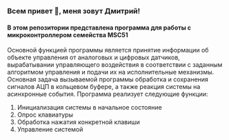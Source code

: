 ### Всем привет 👋, меня зовут Дмитрий!

#### В этом репозитории представлена программа для работы с микроконтроллером семейства MSC51

Основной функцией программы является принятие информации об объекте управления от аналоговых и цифровых датчиков, вырабатывании управляющего воздействия в соответствии с заданным алгоритмом управления и подачи их на исполнительные механизмы.
Основная задача вызываемой программы обработка и сохранения сигналов АЦП в кольцевом буфере, а также реакция системы на асинхронные события.
Программа реализует следующие функции:

1. Инициализация системы в начальное состояние
2. Опрос клавиатуры
3. Обработка нажатия конкретной клавиши
4. Управление системой
